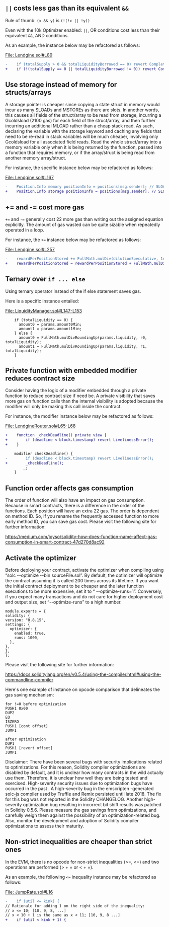 ## `||` costs less gas than its equivalent `&&`
Rule of thumb: `(x && y)` is `(!(!x || !y))`

Even with the 10k Optimizer enabled: `||`, OR conditions cost less than their equivalent `&&`, AND conditions.

As an example, the instance below may be refactored as follows:

[File: Lendgine.sol#L89](https://github.com/code-423n4/2023-01-numoen/blob/main/src/core/Lendgine.sol#L89)

```diff
-    if (totalSupply > 0 && totalLiquidityBorrowed == 0) revert CompleteUtilizationError();
+    if (!(totalSupply == 0 || totalLiquidityBorrowed != 0)) revert CompleteUtilizationError();
```
## Use storage instead of memory for structs/arrays
A storage pointer is cheaper since copying a state struct in memory would incur as many SLOADs and MSTOREs as there are slots. In another words, this causes all fields of the struct/array to be read from storage, incurring a Gcoldsload (2100 gas) for each field of the struct/array, and then further incurring an additional MLOAD rather than a cheap stack read. As such, declaring the variable with the storage keyword and caching any fields that need to be re-read in stack variables will be much cheaper, involving only Gcoldsload for all associated field reads. Read the whole struct/array into a memory variable only when it is being returned by the function, passed into a function that requires memory, or if the array/struct is being read from another memory array/struct.

For instance, the specific instance below may be refactored as follows:

[File: Lendgine.sol#L167](https://github.com/code-423n4/2023-01-numoen/blob/main/src/core/Lendgine.sol#L167)

```diff
-    Position.Info memory positionInfo = positions[msg.sender]; // SLOAD
+    Position.Info storage positionInfo = positions[msg.sender]; // SLOAD
```
## += and -= cost more gas
`+=` and `-=` generally cost 22 more gas than writing out the assigned equation explicitly. The amount of gas wasted can be quite sizable when repeatedly operated in a loop.

For instance, the `+=` instance below may be refactored as follows:

[File: Lendgine.sol#L257](https://github.com/code-423n4/2023-01-numoen/blob/main/src/core/Lendgine.sol#L257)

```diff
-    rewardPerPositionStored += FullMath.mulDiv(dilutionSpeculative, 1e18, totalPositionSize);
+    rewardPerPositionStored = rewardPerPositionStored + FullMath.mulDiv(dilutionSpeculative, 1e18, totalPositionSize);
```
## Ternary over `if ... else`
Using ternary operator instead of the if else statement saves gas.

Here is a specific instance entailed:

[File: LiquidityManager.sol#L147-L153](https://github.com/code-423n4/2023-01-numoen/blob/main/src/periphery/LiquidityManager.sol#L147-L153)

```solidity
    if (totalLiquidity == 0) {
      amount0 = params.amount0Min;
      amount1 = params.amount1Min;
    } else {
      amount0 = FullMath.mulDivRoundingUp(params.liquidity, r0, totalLiquidity);
      amount1 = FullMath.mulDivRoundingUp(params.liquidity, r1, totalLiquidity);
    }
```
## Private function with embedded modifier reduces contract size
Consider having the logic of a modifier embedded through a private function to reduce contract size if need be. A private visibility that saves more gas on function calls than the internal visibility is adopted because the modifier will only be making this call inside the contract.

For instance, the modifier instance below may be refactored as follows:

[File: LendgineRouter.sol#L65-L68](https://github.com/code-423n4/2023-01-numoen/blob/main/src/periphery/LendgineRouter.sol#L65-L68)

```diff
+    function _checkDeadline() private view {
+        if (deadline < block.timestamp) revert LivelinessError();
+    }

    modifier checkDeadline() {
-        if (deadline < block.timestamp) revert LivelinessError();
+        _checkDeadline();
        _;
    }
```
## Function order affects gas consumption
The order of function will also have an impact on gas consumption. Because in smart contracts, there is a difference in the order of the functions. Each position will have an extra 22 gas. The order is dependent on method ID. So, if you rename the frequently accessed function to more early method ID, you can save gas cost. Please visit the following site for further information:

https://medium.com/joyso/solidity-how-does-function-name-affect-gas-consumption-in-smart-contract-47d270d8ac92

## Activate the optimizer
Before deploying your contract, activate the optimizer when compiling using “solc --optimize --bin sourceFile.sol”. By default, the optimizer will optimize the contract assuming it is called 200 times across its lifetime. If you want the initial contract deployment to be cheaper and the later function executions to be more expensive, set it to “ --optimize-runs=1”. Conversely, if you expect many transactions and do not care for higher deployment cost and output size, set “--optimize-runs” to a high number.

```
module.exports = {
solidity: {
version: "0.8.15",
settings: {
  optimizer: {
    enabled: true,
    runs: 1000,
  },
},
},
};
```
Please visit the following site for further information:

https://docs.soliditylang.org/en/v0.5.4/using-the-compiler.html#using-the-commandline-compiler

Here's one example of instance on opcode comparison that delineates the gas saving mechanism:

```
for !=0 before optimization
PUSH1 0x00
DUP2
EQ
ISZERO
PUSH1 [cont offset]
JUMPI

after optimization
DUP1
PUSH1 [revert offset]
JUMPI
```
Disclaimer: There have been several bugs with security implications related to optimizations. For this reason, Solidity compiler optimizations are disabled by default, and it is unclear how many contracts in the wild actually use them. Therefore, it is unclear how well they are being tested and exercised. High-severity security issues due to optimization bugs have occurred in the past . A high-severity bug in the emscripten -generated solc-js compiler used by Truffle and Remix persisted until late 2018. The fix for this bug was not reported in the Solidity CHANGELOG. Another high-severity optimization bug resulting in incorrect bit shift results was patched in Solidity 0.5.6. Please measure the gas savings from optimizations, and carefully weigh them against the possibility of an optimization-related bug. Also, monitor the development and adoption of Solidity compiler optimizations to assess their maturity.

## Non-strict inequalities are cheaper than strict ones
In the EVM, there is no opcode for non-strict inequalities (>=, <=) and two operations are performed (> + = or < + =).

As an example, the following `<=` inequality instance may be refactored as follows:

[File: JumpRate.sol#L16](https://github.com/code-423n4/2023-01-numoen/blob/main/src/core/JumpRate.sol#L16)

```diff
-    if (util <= kink) {
// Rationale for adding 1 on the right side of the inequality:
// x <= 10; [10, 9, 8, ...]
// x < 10 + 1 is the same as x < 11; [10, 9, 8 ...]
+    if (util < kink + 1) {
```
